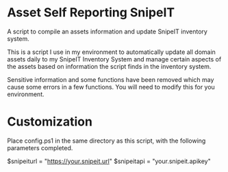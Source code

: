 # Asset Self Reporting SnipeIT
A script to compile an assets information and update SnipeIT inventory system.

This is a script I use in my environment to automatically update all domain assets daily to my SnipeIT Inventory System and manage certain aspects of the assets based on information the script finds in the inventory system.

Sensitive information and some functions have been removed which may cause some errors in a few functions. You will need to modify this for you environment. 

# Customization

Place config.ps1 in the same directory as this script, with the following parameters completed.

$snipeiturl = "https://your.snipeit.url"
$snipeitapi = "your.snipeit.apikey"